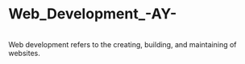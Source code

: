 # Web_Development_-AY-
<br>
Web development refers to the creating, building, and maintaining of websites.

